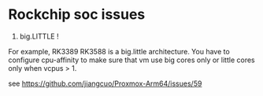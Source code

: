 # Rockchip soc issues

1. big.LITTLE !

For example, RK3389 RK3588 is a big.little architecture. You have to configure cpu-affinity to make sure that vm use big cores only or little cores only when vcpus > 1.

see https://github.com/jiangcuo/Proxmox-Arm64/issues/59
